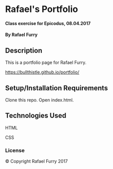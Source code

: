 # Rafael's Portfolio

#### Class exercise for Epicodus, 08.04.2017

#### By Rafael Furry

## Description

This is a portfolio page for Rafael Furry.

https://bullthistle.github.io/portfolio/

## Setup/Installation Requirements

Clone this repo. Open index.html.

## Technologies Used
HTML

CSS

### License

© Copyright Rafael Furry 2017
